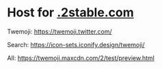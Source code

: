 # Host for [.2stable.com](https://2stable.com/)

Twemoji:
https://twemoji.twitter.com/

Search:
https://icon-sets.iconify.design/twemoji/

All:
https://twemoji.maxcdn.com/2/test/preview.html
